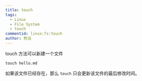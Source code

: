 ```yaml
---
title: touch
tags:
  - Linux
  - File System
  - touch
commentid: linux:fs:touch
author: 熊滔
---
```


touch 方法可以新建一个文件

```shell
touch hello.md
```

如果该文件已经存在，那么 `touch` 只会更新该文件的最后修改时间。

